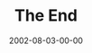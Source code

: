---
layout: message
category: message
series: "The Big Picture"
title: "The End"
date: 2002-08-03-00-00
message_id: 270
---
